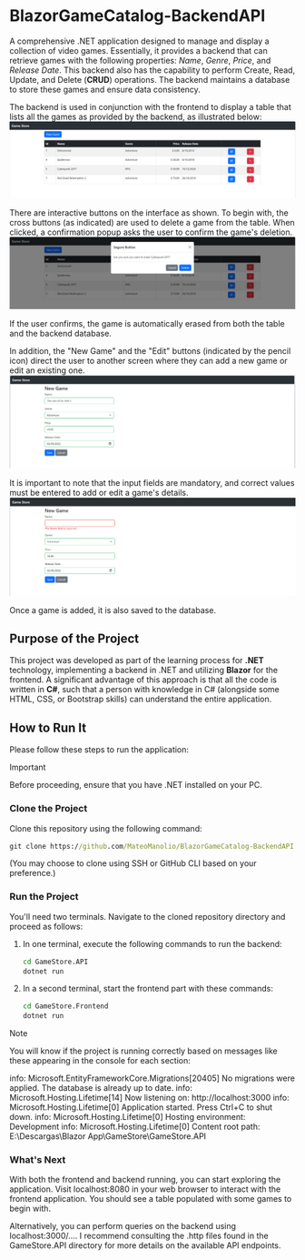 # BlazorGameCatalog-BackendAPI

A comprehensive .NET application designed to manage and display a collection of video games. Essentially, it provides a backend that can retrieve games with the following properties: _Name_, _Genre_, _Price_, and _Release Date_. This backend also has the capability to perform Create, Read, Update, and Delete (**CRUD**) operations. The backend maintains a database to store these games and ensure data consistency.

The backend is used in conjunction with the frontend to display a table that lists all the games as provided by the backend, as illustrated below:
![Alt text](/Assets/image.png)

There are interactive buttons on the interface as shown. To begin with, the cross buttons (as indicated) are used to delete a game from the table. When clicked, a confirmation popup asks the user to confirm the game's deletion.
![Alt text](/Assets/image-1.png)

If the user confirms, the game is automatically erased from both the table and the backend database.

In addition, the "New Game" and the "Edit" buttons (indicated by the pencil icon) direct the user to another screen where they can add a new game or edit an existing one.
![Alt text](/Assets/image-2.png)

It is important to note that the input fields are mandatory, and correct values must be entered to add or edit a game's details.
![Alt text](/Assets/image-3.png)

Once a game is added, it is also saved to the database.

## Purpose of the Project

This project was developed as part of the learning process for **.NET** technology, implementing a backend in .NET and utilizing **Blazor** for the frontend. A significant advantage of this approach is that all the code is written in **C#**, such that a person with knowledge in C# (alongside some HTML, CSS, or Bootstrap skills) can understand the entire application.

## How to Run It

Please follow these steps to run the application:

> [!IMPORTANT]
> Before proceeding, ensure that you have .NET installed on your PC.

### Clone the Project

Clone this repository using the following command:
```cmd
git clone https://github.com/MateoManolio/BlazorGameCatalog-BackendAPI.git
```
(You may choose to clone using SSH or GitHub CLI based on your preference.)

### Run the Project

You'll need two terminals. Navigate to the cloned repository directory and proceed as follows:

1. In one terminal, execute the following commands to run the backend:
    ```cmd
    cd GameStore.API
    dotnet run
    ```

2. In a second terminal, start the frontend part with these commands:
    ```cmd
    cd GameStore.Frontend
    dotnet run
    ```

> [!NOTE]
> You will know if the project is running correctly based on messages like these appearing in the console for each section:
> 
> info: Microsoft.EntityFrameworkCore.Migrations[20405]
>     No migrations were applied. The database is already up to date.
> info: Microsoft.Hosting.Lifetime[14]
>     Now listening on: http://localhost:3000
> info: Microsoft.Hosting.Lifetime[0]
>     Application started. Press Ctrl+C to shut down.
> info: Microsoft.Hosting.Lifetime[0]
>     Hosting environment: Development
> info: Microsoft.Hosting.Lifetime[0]
>     Content root path: E:\Descargas\Blazor App\GameStore\GameStore.API
> 

### What's Next

With both the frontend and backend running, you can start exploring the application. Visit localhost:8080 in your web browser to interact with the frontend application. You should see a table populated with some games to begin with.

Alternatively, you can perform queries on the backend using localhost:3000/.... I recommend consulting the .http files found in the GameStore.API directory for more details on the available API endpoints.